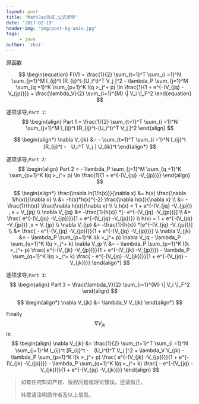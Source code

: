 ```yaml
---
layout: post
title: 'MathJax测试,公式求导'
date: '2017-02-19'
header-img: "img/post-bg-unix.jpg"
tags:
     - java
author: 'zhui'
---
```


原函数

$$
\begin{equation}
    F(V) = 
    \frac{1}{2} \sum_{t=1}^T \sum_{i =1}^N \sum_{j=1}^M
    I_{ij}^t [R_{ij}^t-(U_i^t)^T V_j ]^2
    - \lambda_P \sum_{j=1}^M \sum_{q =1}^K \sum_{p=1}^K 
    I(q >_j^+ p) \ln \frac{1}{1 + e^{-(V_{jq} -V_{jp})}}
    + \frac{\lambda_V}{2} \sum_{i=1}^{M} \| V_i \|_F^2
\end{equation}
$$

逐项求导,`Part 1`:
$$
\begin{align}
    Part 1 =  \frac{1}{2} \sum_{t=1}^T \sum_{i =1}^N \sum_{j=1}^M
    I_{ij}^t [R_{ij}^t-(U_i^t)^T V_j ]^2
\end{align}
$$

$$
\begin{align*}
    \nabla V_{jk} &=  - \sum_{t=1}^T \sum_{i =1}^N      I_{ij}^t [R_{ij}^t -　U_i^T V_j ] U_{ik}^t 
\end{align*}
$$


逐项求导,`Part 2`:
$$
\begin{align}
    Part 2 = - \lambda_P \sum_{j=1}^M
	\sum_{q =1}^K \sum_{p=1}^K 
	I(q >_j^+ p) \ln \frac{1}{1 + e^{-(V_{jq} -V_{jp})}} 
\end{align}
$$

$$
\begin{align*}
    \frac{\nabla ln(1/h(x))}{\nabla x} 
        &= h(x) \frac{\nabla 1/h(x)}{\nabla x} \\
        &= -h(x)*h(x)^{-2} \frac{\nabla h(x)}{\nabla x} \\
        &= -\frac{1}{h(x)} \frac{\nabla h(x)}{\nabla x} \\
        \\
    h(x) = 1 + e^{-(V_{jq} -V_{jp})} , x =  V_{jq}
    \\
    \nabla V_{jq} &= -\frac{1}{h(x)} *[- e^{-(V_{jq} -V_{jp})}]  \\
        &= \frac{ e^{-(V_{jq} -V_{jp})}}{1 + e^{-(V_{jq} -V_{jp})}} 
    \\
    h(x) = 1 + e^{-(V_{jq} -V_{jp})} ,x =  V_{jp} \\
    \nabla V_{jp} &= -\frac{1}{h(x)}  *[e^{-(V_{jq} -V_{jp})}] \\
    &= \frac{ - e^{-(V_{jq} -V_{jp})}}{1 + e^{-(V_{jq} -V_{jp})}} 
    \\
    \nabla V_{jk} &= - \lambda_P \sum_{p=1}^K I(k >_j^+ p) \nabla V_jq
        - \lambda_P \sum_{q=1}^K I(q >_j^+ k) \nabla V_jp \\
     &=  - \lambda_P \sum_{p=1}^K I(k >_j^+ p) \frac{ e^{-(V_{jk} -V_{jp})}}{1 + e^{-(V_{jk} -V_{jp})}} 
     - \lambda_P \sum_{q=1}^K I(q >_j^+ k)  \frac{ - e^{-(V_{jq} -V_{jk})}}{1 + e^{-(V_{jq} -V_{jk})}} 
\end{align*}
$$

逐项求导,`Part 3`:
$$
\begin{align}
	Part 3 = \frac{\lambda_V}{2} \sum_{i=1}^{M} \| V_i \|_F^2
\end{align}
$$

$$
\begin{align*}
	\nabla V_{jk} &=  \lambda_V V_{jk}
\end{align*}
$$

Finally $$\nabla V_{jk}$$ is:
$$
\begin{align}
\nabla V_{jk} &= 
	\frac{1}{2} \sum_{t=1}^T \sum_{i =1}^N \sum_{j=1}^M
	I_{ij}^t [R_{ij}^t -　(U_i^t)^T V_j ]^2 
    + \lambda_V V_{jk}
    - \lambda_P \sum_{p=1}^K I(k >_j^+ p) \frac{ e^{-(V_{jk} -V_{jp})}}{1 + e^{-(V_{jk} -V_{jp})}} 
    - \lambda_P \sum_{q=1}^K I(q >_j^+ k)  \frac{ - e^{-(V_{jq} -V_{jk})}}{1 + e^{-(V_{jq} -V_{jk})}} 
\end{align}
$$

> 如有任何知识产权、版权问题或理论错误，还请指正。
>
> 转载请注明原作者及以上信息。
